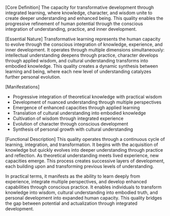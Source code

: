 [Core Definition]
The capacity for transformative development through integrated learning, where knowledge, character, and wisdom unite to create deeper understanding and enhanced being. This quality enables the progressive refinement of human potential through the conscious integration of understanding, practice, and inner development.

[Essential Nature]
Transformative learning represents the human capacity to evolve through the conscious integration of knowledge, experience, and inner development. It operates through multiple dimensions simultaneously: intellectual understanding deepens through practice, character develops through applied wisdom, and cultural understanding transforms into embodied knowledge. This quality creates a dynamic synthesis between learning and being, where each new level of understanding catalyzes further personal evolution.

[Manifestations]
- Progressive integration of theoretical knowledge with practical wisdom
- Development of nuanced understanding through multiple perspectives
- Emergence of enhanced capacities through applied learning
- Translation of cultural understanding into embodied knowledge
- Cultivation of wisdom through integrated experience
- Evolution of character through conscious development
- Synthesis of personal growth with cultural understanding

[Functional Description]
This quality operates through a continuous cycle of learning, integration, and transformation. It begins with the acquisition of knowledge but quickly evolves into deeper understanding through practice and reflection. As theoretical understanding meets lived experience, new capacities emerge. This process creates successive layers of development, each building upon and transforming previous levels of understanding.

In practical terms, it manifests as the ability to learn deeply from experience, integrate multiple perspectives, and develop enhanced capabilities through conscious practice. It enables individuals to transform knowledge into wisdom, cultural understanding into embodied truth, and personal development into expanded human capacity. This quality bridges the gap between potential and actualization through integrated development.